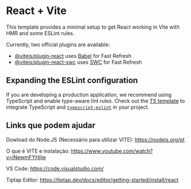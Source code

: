 # React + Vite

This template provides a minimal setup to get React working in Vite with HMR and some ESLint rules.

Currently, two official plugins are available:

- [@vitejs/plugin-react](https://github.com/vitejs/vite-plugin-react/blob/main/packages/plugin-react/README.md) uses [Babel](https://babeljs.io/) for Fast Refresh
- [@vitejs/plugin-react-swc](https://github.com/vitejs/vite-plugin-react-swc) uses [SWC](https://swc.rs/) for Fast Refresh

## Expanding the ESLint configuration

If you are developing a production application, we recommend using TypeScript and enable type-aware lint rules. Check out the [TS template](https://github.com/vitejs/vite/tree/main/packages/create-vite/template-react-ts) to integrate TypeScript and [`typescript-eslint`](https://typescript-eslint.io) in your project.

## Links que podem ajudar

Dowload do Node.JS (Necessário para utilizar VITE): https://nodejs.org/pt

O que é VITE e instalação: https://www.youtube.com/watch?v=iNewmFYHjIw

VS Code: https://code.visualstudio.com/

Tiptap Editor: https://tiptap.dev/docs/editor/getting-started/install/react
